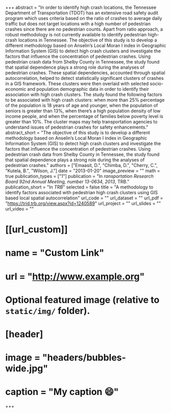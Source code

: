 +++
abstract = "In order to identify high crash locations, the Tennessee Department of Transportation (TDOT) has an extensive road safety audit program which uses criteria based on the ratio of crashes to average daily traffic but does not target locations with a high number of pedestrian crashes since there are no pedestrian counts. Apart from ratio approach, a robust methodology is not currently available to identify pedestrian high-crash locations in Tennessee. The objective of this study is to develop a different methodology based on Anselin’s Local Moran I index in Geographic Information System (GIS) to detect high crash clusters and investigate the factors that influence the concentration of pedestrian crashes. Using pedestrian crash data from Shelby County in Tennessee, the study found that spatial dependence plays a strong role during the analyses of pedestrian crashes. These spatial dependencies, accounted through spatial autocorrelation, helped to detect statistically significant clusters of crashes in a GIS framework. These clusters were then overlaid with selected socio-economic and population demographic data in order to identify their association with high crash clusters. The study found the following factors to be associated with high crash clusters: when more than 25% percentage of the population is 18 years of age and younger, when the population of seniors is greater than 13%, when there’s a high population density of low income people, and when the percentage of families below poverty level is greater than 10%. The cluster maps may help transportation agencies to understand issues of pedestrian crashes for safety enhancements."
abstract_short = "The objective of this study is to develop a different methodology based on Anselin’s Local Moran I index in Geographic Information System (GIS) to detect high crash clusters and investigate the factors that influence the concentration of pedestrian crashes. Using pedestrian crash data from Shelby County in Tennessee, the study found that spatial dependence plays a strong role during the analyses of pedestrian crashes."
authors = ["Emaasit, D.", "Chimba, D.", "Cherry, C.", "Kutela, B.", "Wilson, J."]
date = "2013-01-20"
image_preview = ""
math = true
publication_types = ["1"]
publication = "In *ransportation Research Board 92nd Annual Meeting, number 13-0634, 2013*, TRB."
publication_short = "In *TRB*"
selected = false
title = "A methodology to identify factors associated with pedestrian high crash clusters using GIS based local spatial autocorrelation"
url_code = ""
url_dataset = ""
url_pdf = "https://trid.trb.org/view.aspx?id=1240589"
url_project = ""
url_slides = ""
url_video = ""

# [[url_custom]]
# name = "Custom Link"
# url = "http://www.example.org"

# Optional featured image (relative to `static/img/` folder).
# [header]
# image = "headers/bubbles-wide.jpg"
# caption = "My caption :smile:"

+++
